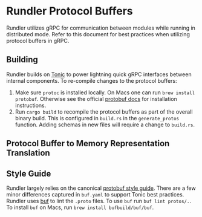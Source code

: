# Rundler Protocol Buffers

Rundler utilizes gRPC for communication between modules while running in distributed mode. Refer to this document for best practices when utilizing protocol buffers in gRPC.

## Building

Rundler builds on [Tonic](https://github.com/hyperium/tonic) to power lightning quick gRPC interfaces between internal components. To re-compile changes to the protocol buffers:

1. Make sure `protoc` is installed locally. On Macs one can run `brew install protobuf`. Otherwise see the official [protobuf docs](https://grpc.io/docs/protoc-installation/) for installation instructions.
2. Run `cargo build` to recompile the protocol buffers as part of the overall binary build. This is configured in `build.rs` in the `generate_protos` function. Adding schemas in new files will require a change to `build.rs`.

## Protocol Buffer to Memory Representation Translation

## Style Guide

Rundler largely relies on the canonical [protobuf style guide](https://protobuf.dev/programming-guides/style/). There are a few minor differences captured in `buf.yaml` to support Tonic best practices. Rundler uses [buf](https://buf.build/) to lint the `.proto` files. To use `buf` run `buf lint protos/.`. To install `buf` on Macs, run `brew install bufbuild/buf/buf`.
